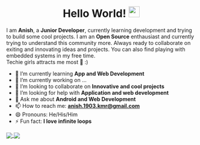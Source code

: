<h1 align="center">Hello World! <img src="https://github.com/sciencepal/sciencepal/blob/master/assets/Hi.gif" width="29px"></h1>
<p>I am <b>Anish</b>, a <b>Junior Developer</b>, currently learning development and trying to build some cool projects. I am an <b>Open Source</b> enthausiast and currently trying
  to understand this community more. Always ready to collaborate on exiting and innovating ideas and projects. You can also find playing with embedded systems in my free time.</br>
Techie girls attracts me most 👩 :)</p>



- 🔭 I’m currently learning **App and Web Development**
- 🌱 I’m currently working on ...
- 👯 I’m looking to collaborate on **Innovative and cool projects**
- 🤔 I’m looking for help with **Application and web development**
- 💬 Ask me about **Android and Web Development**
- 📫 How to reach me: **anish.1903.kmr@gmail.com**
- 😄 Pronouns: He/His/Him
- ⚡ Fun fact: **I love infinite loops**


<a href="https://github.com/KmrAnish04">
  <img align="center" src="https://github-readme-stats.vercel.app/api/top-langs/?username=KmrAnish04&theme=onedark&hide_langs_below=5" />
</a>
<a href="https://github.com/KmrAnish04">
 <img align="center" src="https://github-readme-stats.vercel.app/api?username=KmrAnish04&theme=onedark"/>
</a>
